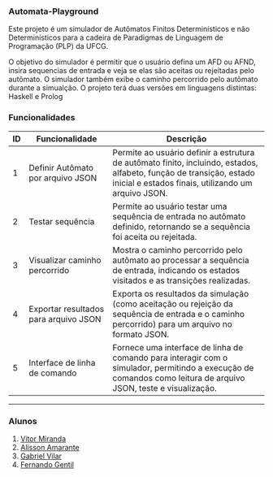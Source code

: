 ### Automata-Playground

Este projeto é um simulador de Autômatos Finitos Determinísticos e não Determinísticos para a cadeira de Paradigmas de Linguagem de Programação (PLP) da UFCG.

O objetivo do simulador é permitir que o usuário defina um AFD ou AFND, insira sequencias de entrada e veja se elas são aceitas ou rejeitadas pelo autômato. O simulador também exibe o caminho percorrido pelo autõmato durante a simualção.
O projeto terá duas versões em linguagens distintas: Haskell e Prolog

### Funcionalidades

| ID  | Funcionalidade                          | Descrição                                                                                                                                      |
| --- | --------------------------------------- | ---------------------------------------------------------------------------------------------------------------------------------------------- |
| 1   | Definir Autômato por arquivo JSON       | Permite ao usuário definir a estrutura de autômato finito, incluindo, estados, alfabeto, função de transição, estado inicial e estados finais, utilizando um arquivo JSON. |
| 2   | Testar sequência                        | Permite ao usuário testar uma sequência de entrada no autômato definido, retornando se a sequência foi aceita ou rejeitada.                    |
| 3   | Visualizar caminho percorrido           | Mostra o caminho percorrido pelo autômato ao processar a sequência de entrada, indicando os estados visitados e as transições realizadas.       |
| 4   | Exportar resultados para arquivo JSON   | Exporta os resultados da simulação (como aceitação ou rejeição da sequência de entrada e o caminho percorrido) para um arquivo no formato JSON.  |
| 5   | Interface de linha de comando           | Fornece uma interface de linha de comando para interagir com o simulador, permitindo a execução de comandos como leitura de arquivo JSON, teste e visualização. |

---

### Alunos
1. [Vitor Miranda](https://github.com/VitorMI)
2. [Alisson Amarante](https://github.com/alissonramarante)
3. [Gabriel Vilar](https://github.com/Gakjvc)
4. [Fernando Gentil](https://github.com/fernandogentilp)
